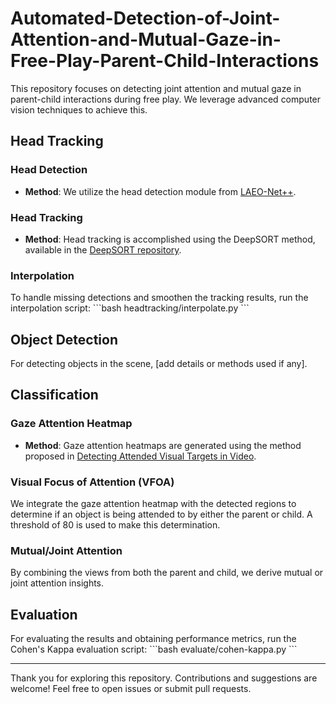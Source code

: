 # Automated-Detection-of-Joint-Attention-and-Mutual-Gaze-in-Free-Play-Parent-Child-Interactions

This repository focuses on detecting joint attention and mutual gaze in parent-child interactions during free play. We leverage advanced computer vision techniques to achieve this.

## Head Tracking
### Head Detection
- **Method**: We utilize the head detection module from [LAEO-Net++](https://github.com/AVAuco/laeonetplus).

### Head Tracking
- **Method**: Head tracking is accomplished using the DeepSORT method, available in the [DeepSORT repository](https://github.com/AVAuco/laeonetplus).

### Interpolation
To handle missing detections and smoothen the tracking results, run the interpolation script:
\```bash
headtracking/interpolate.py
\```

## Object Detection
For detecting objects in the scene, [add details or methods used if any].

## Classification
### Gaze Attention Heatmap
- **Method**: Gaze attention heatmaps are generated using the method proposed in [Detecting Attended Visual Targets in Video](https://github.com/ejcgt/attention-target-detection).

### Visual Focus of Attention (VFOA)
We integrate the gaze attention heatmap with the detected regions to determine if an object is being attended to by either the parent or child. A threshold of 80 is used to make this determination.

### Mutual/Joint Attention
By combining the views from both the parent and child, we derive mutual or joint attention insights.

## Evaluation
For evaluating the results and obtaining performance metrics, run the Cohen's Kappa evaluation script:
\```bash
evaluate/cohen-kappa.py
\```

---

Thank you for exploring this repository. Contributions and suggestions are welcome! Feel free to open issues or submit pull requests.

